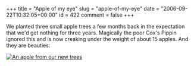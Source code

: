 +++
title = "Apple of my eye"
slug = "apple-of-my-eye"
date = "2006-09-22T10:32:05+00:00"
id = 422
comment = false
+++

We planted three small apple trees a few months back in the expectation that we'd get nothing for three years. Magically the poor Cox's Pippin ignored this and is now creaking under the weight of about 15 apples. And they are beauties:

[![An apple from our new trees](/images/flickr/2024_download/249643967_a49d728d5d_c.jpg)](http://www.flickr.com/photos/bandon1/249643967/ "Photo Sharing")
